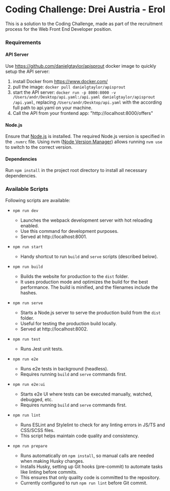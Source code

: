 # Coding Challenge: Drei Austria - Erol

This is a solution to the Coding Challenge, made as part of the recruitment process for the Web Front End Developer position.

### Requirements

#### API Server

Use https://github.com/danielgtaylor/apisprout docker image to quickly setup the API server:

1. install Docker from https://www.docker.com/
2. pull the image: `docker pull danielgtaylor/apisprout`
3. start the API server: `docker run -p 8000:8000 -v /Users/andr/Desktop/api.yaml:/api.yaml danielgtaylor/apisprout /api.yaml`, replacing `/Users/andr/Desktop/api.yaml` with the according full path to api.yaml on your machine. 
4. Call the API from your frontend app: "http://localhost:8000/offers"

#### Node.js

Ensure that [Node.js](https://nodejs.org/) is installed. The required Node.js version is specified in the `.nvmrc` file. Using nvm ([Node Version Manager](https://github.com/nvm-sh/nvm)) allows running `nvm use` to switch to the correct version.

#### Dependencies

Run `npm install` in the project root directory to install all necessary dependencies.

### Available Scripts

Following scripts are available:

* `npm run dev`
  - Launches the webpack development server with hot reloading enabled.
  - Use this command for development purposes.
  - Served at http://localhost:8001.

* `npm run start`
  - Handy shortcut to run `build` and `serve` scripts (described below).

* `npm run build`
  - Builds the website for production to the `dist` folder. 
  - It uses production mode and optimizes the build for the best performance. The build is minified, and the filenames include the hashes.

* `npm run serve`
  - Starts a Node.js server to serve the production build from the `dist` folder. 
  - Useful for testing the production build locally.
  - Served at http://localhost:8002.

* `npm run test`
  - Runs Jest unit tests.

* `npm run e2e`
  - Runs e2e tests in background (headless).
  - Requires running `build` and `serve` commands first.

* `npm run e2e:ui`
  - Starts e2e UI where tests can be executed manually, watched, debugged, etc.
  - Requires running `build` and `serve` commands first.
  
* `npm run lint`
  - Runs ESLint and Stylelint to check for any linting errors in JS/TS and CSS/SCSS files. 
  - This script helps maintain code quality and consistency.

* `npm run prepare`
  - Runs automatically on `npm install`, so manual calls are needed when making Husky changes.
  - Installs Husky, setting up Git hooks (pre-commit) to automate tasks like linting before commits. 
  - This ensures that only quality code is committed to the repository.
  - Currently configured to run `npm run lint` before Git commit.
